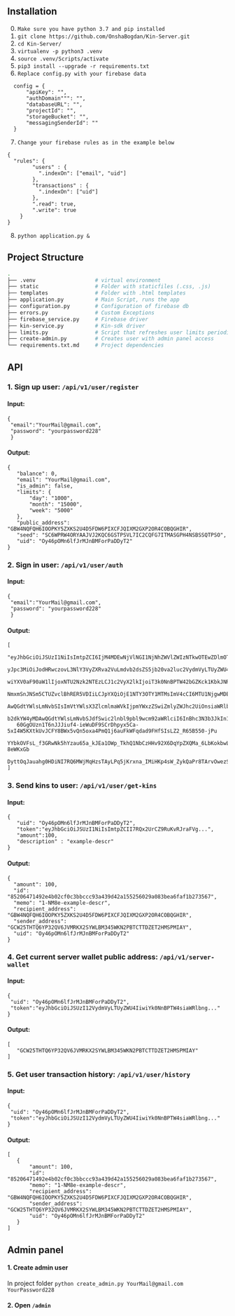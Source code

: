 ## Installation
0. `Make sure you have python 3.7 and pip installed`
1. `git clone https://github.com/OnshaBogdan/Kin-Server.git`
2. `cd Kin-Server/`
3. `virtualenv -p python3 .venv`
4. `source .venv/Scripts/activate`
5. `pip3 install --upgrade -r requirements.txt`
6. `Replace config.py with your firebase data`
```
  config = {
      "apiKey": "",
      "authDomain""": "",
      "databaseURL": "",
      "projectId": "",
      "storageBucket": "",
      "messagingSenderId": ""
  }
```
7. `Change your firebase rules as in the example below`
```
{
  "rules": {
        "users" : {
          ".indexOn": ["email", "uid"]
        },
        "transactions" : {
          ".indexOn": ["uid"]
        },
        ".read": true,
        ".write": true
    }
}
```
8. `python application.py &`

## Project Structure
```bash
.
├── .venv                   # virtual environment
├── static                  # Folder with staticfiles (.css, .js)
├── templates               # Folder with .html templates
├── application.py          # Main Script, runs the app
├── configuration.py        # Configuration of firebase db
├── errors.py               # Custom Exceptions
├── firebase_service.py     # Firebase driver
├── kin-service.py          # Kin-sdk driver
├── limits.py               # Script that refreshes user limits periodically
├── create-admin.py         # Creates user with admin panel access
└── requirements.txt.md     # Project dependencies
```

## API

### 1. Sign up user:  `/api/v1/user/register`

#### Input: 
```
{
 "email":"YourMail@gmail.com",
 "password": "yourpassword228"
 }
 ```
 #### Output:
 ```
 {
    "balance": 0,
    "email": "YourMail@gmail.com",
    "is_admin": false,
    "limits": {
        "day": "1000",
        "month": "15000",
        "week": "5000"
    },
    "public_address": "GBW4NQFQH6IOOPKY5ZXKS2U4D5FDW6PIXCFJQIXM2GXP2OR4COBQGHIR",
    "seed": "SC6WPRW4ORYAAJVJ2KQC6GSTPSVL7IC2CQFG7ITMASGPH4NSBSSQTPSO",
    "uid": "Oy46pOMn6lfJrMJnBMForPaDDyT2"
}
```

### 2. Sign in user:  `/api/v1/user/auth`

#### Input: 
```
{
 "email":"YourMail@gmail.com",
 "password": "yourpassword228"
 }
 ```
 #### Output:
 ```
 [
    "eyJhbGciOiJSUzI1NiIsImtpZCI6IjM4MDEwNjVlNGI1NjNhZWVlZWIzNTkwOTEwZDlmOTc3YTgxMjMwOWEiLCJ0eXAiOiJKV1QifQ.e
    yJpc3MiOiJodHRwczovL3NlY3VyZXRva2VuLmdvb2dsZS5jb20va2luc2VydmVyLTUyZWU4IiwiYXVkIjoia2luc2VydmVyLTUyZWU4Ii
    wiYXV0aF90aW1lIjoxNTU2Nzk2NTEzLCJ1c2VyX2lkIjoiT3k0NnBPTW42bGZKck1KbkJNRm9yUGFERHlUMiIsInN1YiI6Ik95NDZwT01u
    NmxmSnJNSm5CTUZvclBhRER5VDIiLCJpYXQiOjE1NTY3OTY1MTMsImV4cCI6MTU1NjgwMDExMywiZW1haWwiOiJvbnNoYS5ib2dkYW4yMD
    AwQGdtYWlsLmNvbSIsImVtYWlsX3ZlcmlmaWVkIjpmYWxzZSwiZmlyZWJhc2UiOnsiaWRlbnRpdGllcyI6eyJlbWFpbCI6WyJvbnNoYS5i
    b2dkYW4yMDAwQGdtYWlsLmNvbSJdfSwic2lnbl9pbl9wcm92aWRlciI6InBhc3N3b3JkIn19.QAEp_gS2eyqkMF0ssaJAeH3aLXs60lDiv
    60GgOUzn1T6nJJJiuf4-ieWuDF9SCrDhpyx5Ca-5xI4W5KXtkUvJCFY8BWx5vQn5oxa4PmQ1j6auFkWFqdad9FHfSIsLZ2_R65B550-jPu
    YYbkOVFsL_f3GRwNk5hYzau65a_kJEa1OWp_TkhQ1NbCzHHv92X6DqYpZXQMa_6LbKokbwLGie5Ll79NQrAcBegfadvxqE7pdo-8eWKxGb
    DyttOqJauahg0HDiNI7RQ6MWjMqHzsTAyLPq5jKrxna_IMiHKp4sW_ZykQaPr8TArvOwezSVAqyDLJBx2UrCZ9RuKvRJraFVg"
]
```

### 3. Send kins to user: `/api/v1/user/get-kins`

#### Input: 
```
{
   "uid": "Oy46pOMn6lfJrMJnBMForPaDDyT2",
   "token":"eyJhbGciOiJSUzI1NiIsImtpZCII7RQx2UrCZ9RuKvRJraFVg...",
   "amount":100,
   "description" : "example-descr"
}
 ```
 #### Output:
 ```
{
   "amount": 100,
   "id": "85206471492e4b02cf0c3bbccc93a439d42a155256029a083bea6faf1b273567",
   "memo": "1-NM8e-example-descr",
   "recipient_address": "GBW4NQFQH6IOOPKY5ZXKS2U4D5FDW6PIXCFJQIXM2GXP2OR4COBQGHIR",
   "sender_address": "GCW25THTQ6YP32QV6JVMRKX2SYWLBM345WKN2PBTCTTDZET2HMSPMIAY",
   "uid": "Oy46pOMn6lfJrMJnBMForPaDDyT2"
}
```


### 4. Get current server wallet public address: `/api/v1/server-wallet`

#### Input: 
```
{
 "uid": "Oy46pOMn6lfJrMJnBMForPaDDyT2",
 "token":"eyJhbGciOiJSUzI12VydmVyLTUyZWU4IiwiYk0NnBPTW4siaWRlbng..."
}
 ```
#### Output:
 ```
[
    "GCW25THTQ6YP32QV6JVMRKX2SYWLBM345WKN2PBTCTTDZET2HMSPMIAY"
]
```

### 5. Get user transaction history: `/api/v1/user/history`

#### Input: 
```
{
 "uid": "Oy46pOMn6lfJrMJnBMForPaDDyT2",
 "token":"eyJhbGciOiJSUzI12VydmVyLTUyZWU4IiwiYk0NnBPTW4siaWRlbng..."
}
 ```
#### Output:
 ```
[
    {
        "amount": 100,
        "id": "85206471492e4b02cf0c3bbccc93a439d42a155256029a083bea6faf1b273567",
        "memo": "1-NM8e-example-descr",
        "recipient_address": "GBW4NQFQH6IOOPKY5ZXKS2U4D5FDW6PIXCFJQIXM2GXP2OR4COBQGHIR",
        "sender_address": "GCW25THTQ6YP32QV6JVMRKX2SYWLBM345WKN2PBTCTTDZET2HMSPMIAY",
        "uid": "Oy46pOMn6lfJrMJnBMForPaDDyT2"
    }
]
```

## Admin panel

#### 1. Create admin user
In project folder
`python create_admin.py YourMail@gmail.com  YourPassword228`

#### 2. Open `/admin`
